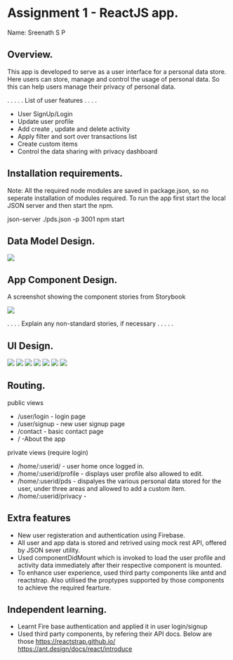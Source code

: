 # Assignment 1 - ReactJS app.

Name: Sreenath S P

## Overview.

This app is developed to serve as a user interface for a personal data store. Here users can store, manage and control the usage of personal data. So this can help users manage their privacy of personal data.


 . . . . . List of user features  . . . . 
 
 + User SignUp/Login
 + Update user profile
 + Add create , update and delete activity
 + Apply filter and sort over transactions list
 + Create custom items
 + Control the data sharing with privacy dashboard  
 

## Installation requirements.

Note: All the required node modules are saved in package.json, so no seperate installation of modules required. To run the app first start the local JSON server and then start the npm.

json-server ./pds.json -p 3001
npm start

## Data Model Design.

![][model]

## App Component Design.

A screenshot showing the component stories from Storybook  

![][comp]

. . . . Explain any non-standard stories, if necessary . . . . . 

## UI Design.


![][image1]
![][image2]
![][image4]
![][image5]
![][image6]
![][image7]
![][image8]



## Routing.

public views

+ /user/login - login page
+ /user/signup - new user signup page
+ /contact - basic contact page
+ / -About the app

private views (require login)

+ /home/:userid/ - user home once logged in.
+ /home/:userid/profile - displays user profile also allowed to edit.
+ /home/:userid/pds - dispalyes the various personal data stored for the user, under three areas and allowed to add a custom item.
+ /home/:userid/privacy - 



## Extra features

+ New user registeration and authentication using Firebase.
+ All user and app data is stored and retrived using mock rest API, offered by JSON sever utility.
+ Used componentDidMount which is invoked to load the user profile and activity data  immediately after their respective component is mounted.
+ To enhance user experience, used third party components like antd and reactstrap. Also utilised the proptypes supported by those components to achieve the required fearture.


## Independent learning.

+ Learnt Fire base authentication and applied it in user login/signup
+ Used third party components, by refering their API docs. Below are those
https://reactstrap.github.io/
https://ant.design/docs/react/introduce



[model]: ./images/data.JPG
[image]: ./screen.PNG
[comp]: ./images/comphire.PNG
[image1]: ./images/login.PNG
[image2]: ./images/signup.PNG
[image4]: ./images/profile.PNG
[image5]: ./images/profileEdit.PNG
[image6]: ./images/activityList.PNG
[image3]: ./images/editact.PNG
[image7]: ./images/finance.PNG
[image8]: ./images/createitem.PNG
[image8]: ./images/privacy.PNG
